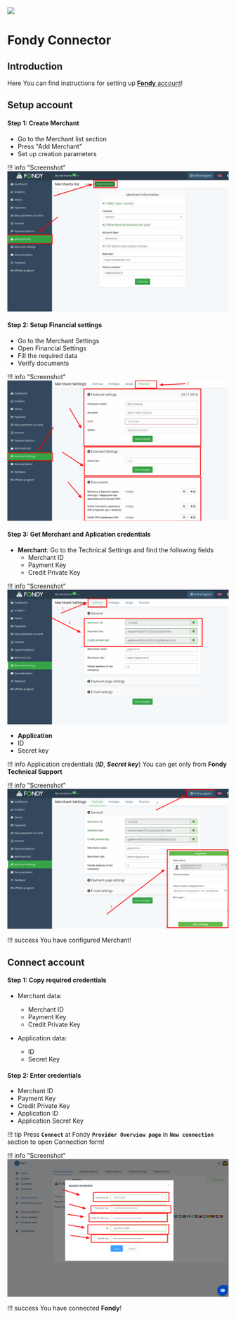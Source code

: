 <img src="https://static.openfintech.io/payment_providers/fondy/logo.svg?w=400" width="400px" >

# Fondy Connector

## Introduction

Here You can find  instructions for setting up [**Fondy** account](https://portal.fondy.eu/)!

## Setup account


#### Step 1: Create Merchant

-  Go to the Merchant list section
-  Press "Add Merchant"
-  Set up creation parameters

!!! info "Screenshot"
    [![Step 1](images/fondy-step1.png)](images/fondy-step1.png)

#### Step 2: Setup Financial settings

-  Go to the Merchant Settings
-  Open Financial Settings
-  Fill the required data
-  Verify documents

!!! info "Screenshot"
    [![Step 2](images/fondy-step2.png)](images/fondy-step2.png)

#### Step 3: Get Merchant and Aplication credentials

- **Merchant**: Go to the Technical Settings and find the following fields
    -  Merchant ID
    -  Payment Key
    -  Credit Private Key

!!! info "Screenshot"
    [![Step 3](images/fondy-step3.png)](images/fondy-step3.png)

- **Application**
-  ID
-  Secret key

!!! info 
    Application credentials (**_ID_**, **_Secret key_**) You can get only from **Fondy Technical Support**

!!! info "Screenshot"
    [![Step 3](images/fondy-step4.png)](images/fondy-step4.png)

!!! success
    You have configured Merchant!
    
## Connect account

#### Step 1: Copy required credentials
- Merchant data:

    -  Merchant ID
    -  Payment Key
    -  Credit Private Key

- Application data:
    
    -  ID
    -  Secret Key

#### Step 2: Enter credentials
   
-  Merchant ID
-  Payment Key
-  Credit Private Key
-  Application ID
-  Application Secret Key

!!! tip
    Press **`Connect`** at Fondy **`Provider Overview page`** in **`New connection`** section to open Connection form!



!!! info "Screenshot"
    [![Connect](images/fondy_connect.png)](images/fondy_connect.png)

!!! success
    You have connected **Fondy**!